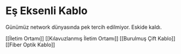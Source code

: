 # Eş Eksenli Kablo

Günümüz network dünyasında pek tercih edilmiyor. Eskide kaldı.

[[İletim Ortamı]]
[[Kılavuzlanmış İletim Ortamı]]
[[Burulmuş Çift Kablo]]
[[Fiber Optik Kablo]]